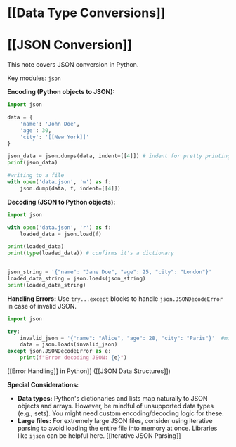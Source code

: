 # [[Data Type Conversions]]
# [[JSON Conversion]] 
This note covers JSON conversion in Python.

Key modules:  `json`

**Encoding (Python objects to JSON):**

```python
import json

data = {
    'name': 'John Doe',
    'age': 30,
    'city': '[[New York]]'
}

json_data = json.dumps(data, indent=[[4]]) # indent for pretty printing
print(json_data)

#writing to a file
with open('data.json', 'w') as f:
    json.dump(data, f, indent=[[4]])
```

**Decoding (JSON to Python objects):**

```python
import json

with open('data.json', 'r') as f:
    loaded_data = json.load(f)

print(loaded_data)
print(type(loaded_data)) # confirms it's a dictionary


json_string = '{"name": "Jane Doe", "age": 25, "city": "London"}'
loaded_data_string = json.loads(json_string)
print(loaded_data_string)
```

**Handling Errors:**  Use `try...except` blocks to handle `json.JSONDecodeError` in case of invalid JSON.


```python
import json

try:
    invalid_json = '{"name": "Alice", "age": 28, "city": "Paris"}'  #missing quote
    data = json.loads(invalid_json)
except json.JSONDecodeError as e:
    print(f"Error decoding JSON: {e}")

```

[[Error Handling]] in Python]]  ([[JSON Data Structures]])


**Special Considerations:**

*   **Data types:**  Python's dictionaries and lists map naturally to JSON objects and arrays.  However,  be mindful of unsupported data types (e.g., sets).  You might need custom encoding/decoding logic for these.
*   **Large files:** For extremely large JSON files, consider using iterative parsing to avoid loading the entire file into memory at once.  Libraries like `ijson` can be helpful here. [[Iterative JSON Parsing]]

